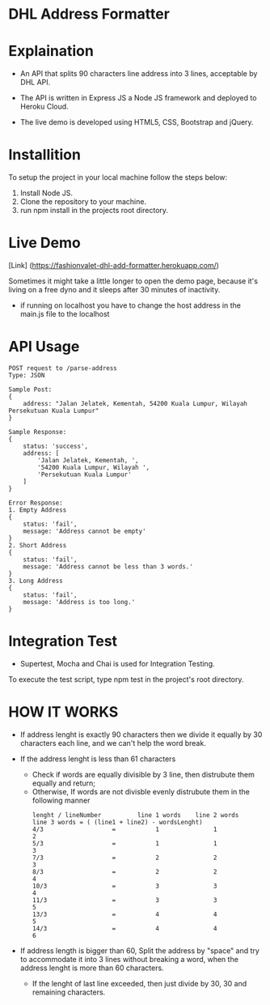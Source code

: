 DHL Address Formatter
=====================



Explaination
============

* An API that splits 90 characters line address into 3 lines, acceptable by DHL API.

* The API is written in Express JS a Node JS framework and deployed to Heroku Cloud.

* The live demo is developed using HTML5, CSS, Bootstrap and jQuery.


Installition
============
To setup the project in your local machine follow the steps below:

1. Install Node JS.
2. Clone the repository to your machine.
3. run npm install in the projects root directory.


Live Demo
=========

[Link] (https://fashionvalet-dhl-add-formatter.herokuapp.com/)

Sometimes it might take a little longer to open the demo page, because it's living on a free dyno and it sleeps after 30 minutes of inactivity.

* if running on localhost you have to change the host address in the main.js file to the localhost


API Usage
=========

```
POST request to /parse-address
Type: JSON

Sample Post:
{
    address: "Jalan Jelatek, Kementah, 54200 Kuala Lumpur, Wilayah Persekutuan Kuala Lumpur"
}

Sample Response:
{
    status: 'success',
    address: [
        'Jalan Jelatek, Kementah, ',
        '54200 Kuala Lumpur, Wilayah ',
        'Persekutuan Kuala Lumpur'
    ]
}

Error Response:
1. Empty Address
{
    status: 'fail',
    message: 'Address cannot be empty'
}
2. Short Address
{
    status: 'fail',
    message: 'Address cannot be less than 3 words.'
}
3. Long Address
{
    status: 'fail',
    message: 'Address is too long.'
}

```

Integration Test
================

* Supertest, Mocha and Chai is used for Integration Testing.

To execute the test script, type npm test in the project's root directory.


HOW IT WORKS
============

* If address lenght is exactly 90 characters then we divide it equally by 30 characters each line, and we can't help the word break.

* If the address lenght is less than 61 characters
    * Check if words are equally divisible by 3 line, then distrubute them equally and return;
    * Otherwise, If words are not divisble evenly distrubute them in the following manner
        ```
        lenght / lineNumber          line 1 words    line 2 words        line 3 words = ( (line1 + line2) - wordsLenght)
        4/3                   =           1               1                                  2
        5/3                   =           1               1                                  3
        7/3                   =           2               2                                  3
        8/3                   =           2               2                                  4
        10/3                  =           3               3                                  4
        11/3                  =           3               3                                  5
        13/3                  =           4               4                                  5
        14/3                  =           4               4                                  6
        ```
* If address length is bigger than 60, Split the address by "space" and try to accommodate it into 3 lines without breaking a word, when the address lenght is more than 60 characters.
    * If the lenght of last line exceeded, then just divide by 30, 30 and remaining characters.

